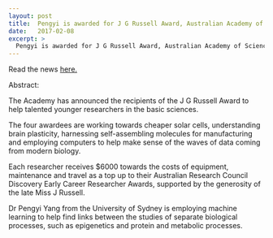 ```yaml
---
layout: post
title:  Pengyi is awarded for J G Russell Award, Australian Academy of Science, Australia
date:   2017-02-08
excerpt: > 
  Pengyi is awarded for J G Russell Award, Australian Academy of Science, Australia
---
```


Read the news <a href="https://www.science.org.au/news-and-events/news-and-media-releases/young-researchers-win-support-academy">here.</a> 

Abstract:

The Academy has announced the recipients of the J G Russell Award to help talented younger researchers in the basic sciences.

The four awardees are working towards cheaper solar cells, understanding brain plasticity, harnessing self-assembling molecules for manufacturing and employing computers to help make sense of the waves of data coming from modern biology.

Each researcher receives $6000 towards the costs of equipment, maintenance and travel as a top up to their Australian Research Council Discovery Early Career Researcher Awards, supported by the generosity of the late Miss J Russell.

Dr Pengyi Yang from the University of Sydney is employing machine learning to help find links between the studies of separate biological processes, such as epigenetics and protein and metabolic processes.
